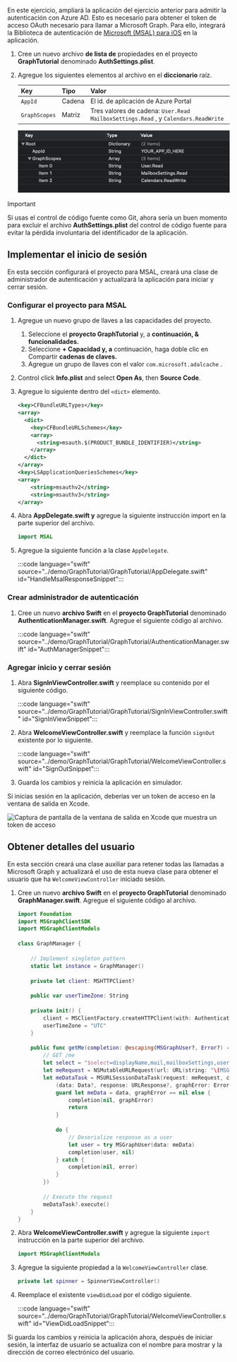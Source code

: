 <!-- markdownlint-disable MD002 MD041 -->

En este ejercicio, ampliará la aplicación del ejercicio anterior para admitir la autenticación con Azure AD. Esto es necesario para obtener el token de acceso OAuth necesario para llamar a Microsoft Graph. Para ello, integrará la Biblioteca de autenticación de [Microsoft (MSAL) para iOS](https://github.com/AzureAD/microsoft-authentication-library-for-objc) en la aplicación.

1. Cree un nuevo archivo **de lista de** propiedades en el proyecto **GraphTutorial** denominado **AuthSettings.plist**.
1. Agregue los siguientes elementos al archivo en el **diccionario** raíz.

    | Key  | Tipo | Valor |
    |-----|------|-------|
    | `AppId` | Cadena | El id. de aplicación de Azure Portal |
    | `GraphScopes` | Matriz | Tres valores de cadena: `User.Read` `MailboxSettings.Read` , y `Calendars.ReadWrite` |

    ![Captura de pantalla del archivo AuthSettings.plist en Xcode](images/auth-settings.png)

> [!IMPORTANT]
> Si usas el control de código fuente como Git, ahora sería un buen momento para excluir el archivo **AuthSettings.plist** del control de código fuente para evitar la pérdida involuntaria del identificador de la aplicación.

## <a name="implement-sign-in"></a>Implementar el inicio de sesión

En esta sección configurará el proyecto para MSAL, creará una clase de administrador de autenticación y actualizará la aplicación para iniciar y cerrar sesión.

### <a name="configure-project-for-msal"></a>Configurar el proyecto para MSAL

1. Agregue un nuevo grupo de llaves a las capacidades del proyecto.
    1. Seleccione el **proyecto GraphTutorial** y, a **continuación, & funcionalidades.**
    1. Seleccione **+ Capacidad y, a** continuación, haga doble clic en Compartir **cadenas de claves.**
    1. Agregue un grupo de llaves con el valor `com.microsoft.adalcache` .

1. Control click **Info.plist** and select **Open As**, then **Source Code**.
1. Agregue lo siguiente dentro del `<dict>` elemento.

    ```xml
    <key>CFBundleURLTypes</key>
    <array>
      <dict>
        <key>CFBundleURLSchemes</key>
        <array>
          <string>msauth.$(PRODUCT_BUNDLE_IDENTIFIER)</string>
        </array>
      </dict>
    </array>
    <key>LSApplicationQueriesSchemes</key>
    <array>
        <string>msauthv2</string>
        <string>msauthv3</string>
    </array>
    ```

1. Abra **AppDelegate.swift y** agregue la siguiente instrucción import en la parte superior del archivo.

    ```Swift
    import MSAL
    ```

1. Agregue la siguiente función a la clase `AppDelegate`.

    :::code language="swift" source="../demo/GraphTutorial/GraphTutorial/AppDelegate.swift" id="HandleMsalResponseSnippet":::

### <a name="create-authentication-manager"></a>Crear administrador de autenticación

1. Cree un nuevo **archivo Swift** en el **proyecto GraphTutorial** denominado **AuthenticationManager.swift**. Agregue el siguiente código al archivo.

    :::code language="swift" source="../demo/GraphTutorial/GraphTutorial/AuthenticationManager.swift" id="AuthManagerSnippet":::

### <a name="add-sign-in-and-sign-out"></a>Agregar inicio y cerrar sesión

1. Abra **SignInViewController.swift** y reemplace su contenido por el siguiente código.

    :::code language="swift" source="../demo/GraphTutorial/GraphTutorial/SignInViewController.swift" id="SignInViewSnippet":::

1. Abra **WelcomeViewController.swift** y reemplace la función `signOut` existente por lo siguiente.

    :::code language="swift" source="../demo/GraphTutorial/GraphTutorial/WelcomeViewController.swift" id="SignOutSnippet":::

1. Guarda los cambios y reinicia la aplicación en simulador.

Si inicias sesión en la aplicación, deberías ver un token de acceso en la ventana de salida en Xcode.

![Captura de pantalla de la ventana de salida en Xcode que muestra un token de acceso](images/access-token-output.png)

## <a name="get-user-details"></a>Obtener detalles del usuario

En esta sección creará una clase auxiliar para retener todas las llamadas a Microsoft Graph y actualizará el uso de esta nueva clase para obtener el usuario que ha `WelcomeViewController` iniciado sesión.

1. Cree un nuevo **archivo Swift** en el **proyecto GraphTutorial** denominado **GraphManager.swift**. Agregue el siguiente código al archivo.

    ```Swift
    import Foundation
    import MSGraphClientSDK
    import MSGraphClientModels

    class GraphManager {

        // Implement singleton pattern
        static let instance = GraphManager()

        private let client: MSHTTPClient?

        public var userTimeZone: String

        private init() {
            client = MSClientFactory.createHTTPClient(with: AuthenticationManager.instance)
            userTimeZone = "UTC"
        }

        public func getMe(completion: @escaping(MSGraphUser?, Error?) -> Void) {
            // GET /me
            let select = "$select=displayName,mail,mailboxSettings,userPrincipalName"
            let meRequest = NSMutableURLRequest(url: URL(string: "\(MSGraphBaseURL)/me?\(select)")!)
            let meDataTask = MSURLSessionDataTask(request: meRequest, client: self.client, completion: {
                (data: Data?, response: URLResponse?, graphError: Error?) in
                guard let meData = data, graphError == nil else {
                    completion(nil, graphError)
                    return
                }

                do {
                    // Deserialize response as a user
                    let user = try MSGraphUser(data: meData)
                    completion(user, nil)
                } catch {
                    completion(nil, error)
                }
            })

            // Execute the request
            meDataTask?.execute()
        }
    }
    ```

1. Abra **WelcomeViewController.swift** y agregue la siguiente `import` instrucción en la parte superior del archivo.

    ```Swift
    import MSGraphClientModels
    ```

1. Agregue la siguiente propiedad a la `WelcomeViewController` clase.

    ```Swift
    private let spinner = SpinnerViewController()
    ```

1. Reemplace el existente `viewDidLoad` por el código siguiente.

    :::code language="swift" source="../demo/GraphTutorial/GraphTutorial/WelcomeViewController.swift" id="ViewDidLoadSnippet":::

Si guarda los cambios y reinicia la aplicación ahora, después de iniciar sesión, la interfaz de usuario se actualiza con el nombre para mostrar y la dirección de correo electrónico del usuario.
